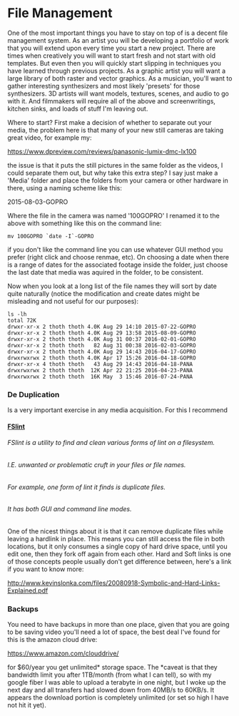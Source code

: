 # File Management

One of the most important things you have to stay on top of is a decent file management system.  As an artist you will be developing a portfolio of work that you will extend upon every time you start a new project.  There are times when creatively you will want to start fresh and not start with old templates.  But even then you will quickly start slipping in techniques you have learned through previous projects.  As a graphic artist you will want a large library of both raster and vector graphics.  As a musician, you'll want to gather interesting synthesizers and most likely 'presets' for those synthesizers.  3D artists will want models, textures, scenes, and audio to go with it.  And filmmakers will require all of the above and screenwritings, kitchen sinks, and loads of stuff I'm leaving out.

Where to start?  First make a decision of whether to separate out your media, the problem here is that many of your new still cameras are taking great video, for example my:

https://www.dpreview.com/reviews/panasonic-lumix-dmc-lx100

the issue is that it puts the still pictures in the same folder as the videos, I could separate them out, but why take this extra step?  I say just make a 'Media' folder and place the folders from your camera or other hardware in there, using a naming scheme like this:

2015-08-03-GOPRO

Where the file in the camera was named '100GOPRO' I renamed it to the above with something like this on the command line:

```
mv 100GOPRO `date -I`-GOPRO
```

if you don't like the command line you can use whatever GUI method you prefer (right click and choose renmae, etc).  On choosing a date when there is a range of dates for the associated footage inside the folder,  just choose the last date that media was aquired in the folder, to be consistent.

Now when you look at a long list of the file names they will sort by date quite naturally (notice the modification and create dates might be misleading and not useful for our purposes):
```
ls -lh
total 72K
drwxr-xr-x 2 thoth thoth 4.0K Aug 29 14:10 2015-07-22-GOPRO
drwxr-xr-x 2 thoth thoth 4.0K Aug 29 13:58 2015-08-09-GOPRO
drwxr-xr-x 2 thoth thoth 4.0K Aug 31 00:37 2016-02-01-GOPRO
drwxr-xr-x 2 thoth thoth   82 Aug 31 00:38 2016-02-03-GOPRO
drwxr-xr-x 2 thoth thoth 4.0K Aug 29 14:43 2016-04-17-GOPRO
drwxrwxrwx 2 thoth thoth 4.0K Apr 17 15:26 2016-04-18-GOPRO
drwxr-xr-x 4 thoth thoth   43 Aug 29 14:43 2016-04-18-PANA
drwxrwxrwx 2 thoth thoth  12K Apr 22 21:25 2016-04-23-PANA
drwxrwxrwx 2 thoth thoth  16K May  3 15:46 2016-07-24-PANA
```

### De Duplication

Is a very important exercise in any media acquisition. For this I recommend

#### [FSlint](http://www.pixelbeat.org/fslint/) 

###### FSlint is a utility to find and clean various forms of lint on a filesystem.
###### I.E. unwanted or problematic cruft in your files or file names.
###### For example, one form of lint it finds is duplicate files.
###### It has both GUI and command line modes.

One of the nicest things about it is that it can remove duplicate files while leaving a hardlink in place.  This means you can still access the file in both locations, but it only consumes a single copy of hard drive space, until you edit one, then they fork off again from each other.  Hard and Soft links is one of those concepts people usually don't get difference between,  here's a link if you want to know more:

http://www.kevinslonka.com/files/20080918-Symbolic-and-Hard-Links-Explained.pdf

### Backups

You need to have backups in more than one place, given that you are going to be saving video you'll need a lot of space, the best deal I've found for this is the amazon cloud drive:

https://www.amazon.com/clouddrive/

for $60/year you get unlimited* storage space.  The *caveat is that they bandwidth limit you after 1TB/month (from what I can tell), so with my google fiber I was able to upload a terabyte in one night, but I woke up the next day and all transfers had slowed down from 40MB/s to 60KB/s.  It appears the download portion is completely unlimited (or set so high I have not hit it yet).

